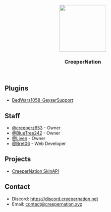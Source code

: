 <p align="center">
  <img src="https://raw.githubusercontent.com/CreeperNation/.github/master/profile/CNIcon%25402x.png" height="150">
  <h3 align="center">CreeperNation</h3>
</p>
<br>

## Plugins
 - [BedWars1058-GeyserSupport](https://github.com/CreeperNation/BedWars1058-GeyserSupport)

## Staff  
 - [@creeperz653](https://github.com/Creeperz653) - Owner
 - [@BlueTree242](https://github.com/BlueTree242) - Owner
 - [@Liven](https://github.com/CallMeAryan) - Owner
 - [@Bret06](https://github.com/Bret06) - Web Developer

## Projects
 - [CreeperNation SkinAPI](https://api-docs.creepernation.net)

## Contact
 - Discord: https://discord.creepernation.net
 - Email: [contact@creepernation.xyz](mailto:contact@creepernation.xyz)
